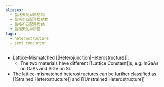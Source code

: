 ```yaml
---
aliases:
  - 晶格失配异质结构
  - 晶格不匹配异质结构
  - 晶格不匹配异质结
  - 晶格失配异质结
tags:
  - heterostructure
  - semi_conductor
---
```

- Lattice-Mismatched [[Heterojunction|Heterostructure]]:
	- The two materials have different [[Lattice Constant]]s, e.g. InGaAs on GaAs and SiGe on Si.
- The lattice-mismatched heterostructures can be further classified as [[Strained Heterostructure]] and [[Unstrained Heterostructure]]